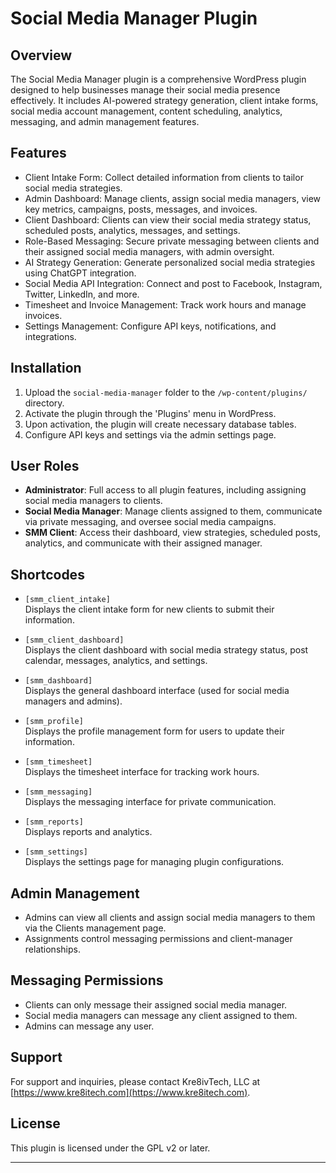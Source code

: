 # Social Media Manager Plugin

## Overview

The Social Media Manager plugin is a comprehensive WordPress plugin designed to help businesses manage their social media presence effectively. It includes AI-powered strategy generation, client intake forms, social media account management, content scheduling, analytics, messaging, and admin management features.

## Features

- Client Intake Form: Collect detailed information from clients to tailor social media strategies.
- Admin Dashboard: Manage clients, assign social media managers, view key metrics, campaigns, posts, messages, and invoices.
- Client Dashboard: Clients can view their social media strategy status, scheduled posts, analytics, messages, and settings.
- Role-Based Messaging: Secure private messaging between clients and their assigned social media managers, with admin oversight.
- AI Strategy Generation: Generate personalized social media strategies using ChatGPT integration.
- Social Media API Integration: Connect and post to Facebook, Instagram, Twitter, LinkedIn, and more.
- Timesheet and Invoice Management: Track work hours and manage invoices.
- Settings Management: Configure API keys, notifications, and integrations.

## Installation

1. Upload the `social-media-manager` folder to the `/wp-content/plugins/` directory.
2. Activate the plugin through the 'Plugins' menu in WordPress.
3. Upon activation, the plugin will create necessary database tables.
4. Configure API keys and settings via the admin settings page.

## User Roles

- **Administrator**: Full access to all plugin features, including assigning social media managers to clients.
- **Social Media Manager**: Manage clients assigned to them, communicate via private messaging, and oversee social media campaigns.
- **SMM Client**: Access their dashboard, view strategies, scheduled posts, analytics, and communicate with their assigned manager.

## Shortcodes

- `[smm_client_intake]`  
  Displays the client intake form for new clients to submit their information.

- `[smm_client_dashboard]`  
  Displays the client dashboard with social media strategy status, post calendar, messages, analytics, and settings.

- `[smm_dashboard]`  
  Displays the general dashboard interface (used for social media managers and admins).

- `[smm_profile]`  
  Displays the profile management form for users to update their information.

- `[smm_timesheet]`  
  Displays the timesheet interface for tracking work hours.

- `[smm_messaging]`  
  Displays the messaging interface for private communication.

- `[smm_reports]`  
  Displays reports and analytics.

- `[smm_settings]`  
  Displays the settings page for managing plugin configurations.

## Admin Management

- Admins can view all clients and assign social media managers to them via the Clients management page.
- Assignments control messaging permissions and client-manager relationships.

## Messaging Permissions

- Clients can only message their assigned social media manager.
- Social media managers can message any client assigned to them.
- Admins can message any user.

## Support

For support and inquiries, please contact Kre8ivTech, LLC at [https://www.kre8itech.com](https://www.kre8itech.com).

## License

This plugin is licensed under the GPL v2 or later.

---
